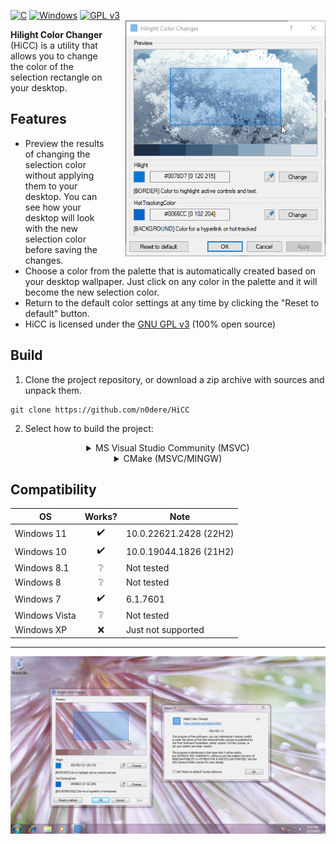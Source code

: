 [![C](https://img.shields.io/badge/c-%2300599C.svg?style=for-the-badge&logo=c&logoColor=white)](https://github.com/n0dere/HiCC/search?l=c)
[![Windows](https://img.shields.io/badge/Windows-0078D6?style=for-the-badge&logo=windows&logoColor=white)](https://www.microsoft.com/en-us/windows)
[![GPL v3](https://img.shields.io/badge/License-GPLv3-blue.svg?style=for-the-badge)](COPYING)
<img width="320" style="padding-left: 20px" align="right" src="README-SRC/screenshot.png">

**Hilight Color Changer** (HiCC) is a utility that allows you to change the color of the selection rectangle on your desktop.

## Features
- Preview the results of changing the selection color without applying them to your desktop. You can see how your desktop will look with the new selection color before saving the changes.
- Choose a color from the palette that is automatically created based on your desktop wallpaper. Just click on any color in the palette and it will become the new selection color.
- Return to the default color settings at any time by clicking the "Reset to default" button.
- HiCC is licensed under the [GNU GPL v3](COPYING) (100% open source)

## Build
1. Clone the project repository, or download a zip archive with sources and unpack them.
```
git clone https://github.com/n0dere/HiCC
```
2. Select how to build the project:
<details> 
<summary align="center">MS Visual Studio Community (MSVC)</summary>

---

3. Open HiCC.sln using Visual Studio
4. Build by clicking on the "Build" menu and selecting "Build Solution." 
5. Open "(x64/)Release/HilightColorChanger_(x32/x64).exe" in the project directory

---

</details>
<details> 
<summary align="center">CMake (MSVC/MINGW) </summary>

---

3. Open the console in the project folder.
4. Enter this into the console:
```
cmake . -Bbuild -DCMAKE_BUILD_TYPE=Release
cmake --build ./build
```
5. Open "HilightColorChanger_(x32/x64).exe" in the build directory

---

</details>

## Compatibility
| OS            | Works?             | Note                   |
|---------------|:------------------:|------------------------|
| Windows 11    | :heavy_check_mark: | 10.0.22621.2428 (22H2) |
| Windows 10    | :heavy_check_mark: | 10.0.19044.1826 (21H2) |
| Windows 8.1   | :grey_question:    | Not tested             |
| Windows 8     | :grey_question:    | Not tested             |
| Windows 7     | :heavy_check_mark: | 6.1.7601               |
| Windows Vista | :grey_question:    | Not tested             |
| Windows XP    | :x:                | Just not supported     |

---

![Windows 7](README-SRC/screenshot_win7.png)
